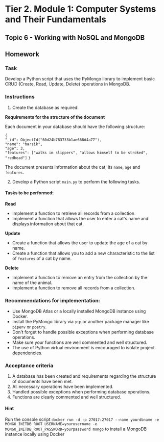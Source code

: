 # Tier 2. Module 1: Computer Systems and Their Fundamentals

## Topic 6 - Working with NoSQL and MongoDB
## Homework

### Task

Develop a Python script that uses the PyMongo library to implement basic CRUD (Create, Read, Update, Delete) operations in MongoDB.

### Instructions

1. Create the database as required.

__Requirements for the structure of the document__

Each document in your database should have the following structure:

`{                                                                            `
` "_id": ObjectId("60d24b783733b1ae668d4a77"),                                `
` "name": "barsik",                                                           `
` "age": 3,                                                                   `
` "features": ["walks in slippers", "allows himself to be stroked", "redhead"]`
`}                                                                            `

The document presents information about the cat, its `name`, `age` and `features`.

2. Develop a Python script `main.py` to perform the following tasks.

#### Tasks to be performed:

**Read**

* Implement a function to retrieve all records from a collection.
* Implement a function that allows the user to enter a cat's name and displays information about that cat.

**Update**

* Create a function that allows the user to update the age of a cat by name.
* Create a function that allows you to add a new characteristic to the list of `features` of a cat by name.

**Delete**

* Implement a function to remove an entry from the collection by the name of the animal.
* Implement a function to remove all records from a collection.

### Recommendations for implementation:

- Use MongoDB Atlas or a locally installed MongoDB instance using Docker.
- Install the PyMongo library via `pip` or another package manager like `pipenv` or `poetry`.
- Don't forget to handle possible exceptions when performing database operations.
- Make sure your functions are well commented and well structured.
- The use of Python virtual environment is encouraged to isolate project dependencies.

### Acceptance criteria

1. A database has been created and requirements regarding the structure of documents have been met.
2. All necessary operations have been implemented.
3. Handled possible exceptions when performing database operations.
4. Functions are clearly commented and well structured.


#### Hint

Run the console script
`docker run -d -p 27017:27017 --name yourdbname -e MONGO_INITDB_ROOT_USERNAME=yourusername -e MONGO_INITDB_ROOT_PASSWORD=yourpassword mongo`
to install a MongoDB instance locally using Docker
